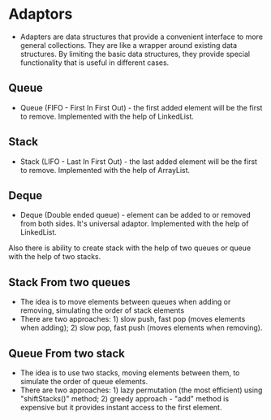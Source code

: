 # Adaptors
- Adapters are data structures that provide a convenient interface to more general collections. They are like a wrapper around existing data structures. By limiting the basic data structures, they provide special functionality that is useful in different cases.
## Queue
- Queue (FIFO - First In First Out) - the first added element will be the first to remove. Implemented with the help of LinkedList.
## Stack
- Stack (LIFO - Last In First Out) - the last added element will be the first to remove. Implemented with the help of ArrayList.
## Deque
- Deque (Double ended queue) - element can be added to or removed from both sides. It's universal adaptor. Implemented with the help of LinkedList.

Also there is ability to create stack with the help of two queues or queue with the help of two stacks.

## Stack From two queues
- The idea is to move elements between queues when adding or removing, simulating the order of stack elements 
- There are two approaches: 1) slow push, fast pop (moves elements when adding); 2) slow pop, fast push (moves elements when removing).
## Queue From two stack
- The idea is to use two stacks, moving elements between them, to simulate the order of queue elements.
- There are two approaches: 1) lazy permutation (the most efficient) using "shiftStacks()" method; 2) greedy approach - "add" method is expensive but it provides instant access to the first element.
